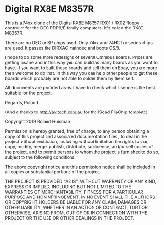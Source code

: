 # Digital RX8E M8357R
This is a 74xx clone of the Digital RX8E M8357 RX01 / RX02 floppy controller
for the DEC PDP8/E family computers. It's called the RX8E M8357R.

There are no DEC or SP chips used. Only 74xx and 74HCTxx series chips are used.
It passes the DIRXAC maindec and boots OS/8.

I hope to do some more redesigns of several Omnibus boards. Prices are getting insane
and in this way you can build as many boards as you want to have. If you want to built these
boards and sell them on Ebay, you are more then welcome to do that. In this way you can help
other people to get these boards which probably are not able to solder them by them self.

All documents are profided as-is. I have to check which lisence is the best suitable for the project.

Regards, Roland


(And a thanks to http://avitech.com.au for the Kicad FlipChip template)




Copyright 2019 Roland Huisman

Permission is hereby granted, free of charge, to any person obtaining a copy of this project and associated documentation files , to deal in the project without restriction, including without limitation the rights to use, copy, modify, merge, publish, distribute, sublicense, and/or sell copies of the project, and to permit persons to whom the project is furnished to do so, subject to the following conditions:

The above copyright notice and this permission notice shall be included in all copies or substantial portions of the project.

THE PROJECT IS PROVIDED "AS IS", WITHOUT WARRANTY OF ANY KIND, EXPRESS OR IMPLIED, INCLUDING BUT NOT LIMITED TO THE WARRANTIES OF MERCHANTABILITY, FITNESS FOR A PARTICULAR PURPOSE AND NONINFRINGEMENT. IN NO EVENT SHALL THE AUTHORS OR COPYRIGHT HOLDERS BE LIABLE FOR ANY CLAIM, DAMAGES OR OTHER LIABILITY, WHETHER IN AN ACTION OF CONTRACT, TORT OR OTHERWISE, ARISING FROM, OUT OF OR IN CONNECTION WITH THE PROJECT OR THE USE OR OTHER DEALINGS IN THE PROJECT.
